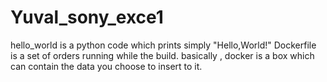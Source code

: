# Yuval_sony_exce1
hello_world is a python code which prints simply "Hello,World!"
Dockerfile is a set of orders running while the build.
basically , docker is a box which can contain the data you choose to insert to it.

